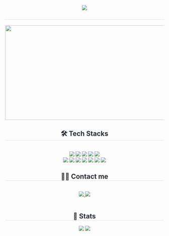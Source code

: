 <div align= "center">
    <img src="https://capsule-render.vercel.app/api?type=waving&color=4b89dc&height=180&text=HI%20THERE!%20I'm%20YEONO&animation=fadeIn&fontColor=000000&fontSize=50" />
    </div>
    <div align= "center"> 
    <h2 style="border-bottom: 1px solid #d8dee4; color: #282d33;">  </h2>  
    <div style="font-weight: 700; font-size: 15px; text-align: center; color: #282d33;">  </div> 
    </div>
<div align= "center">
<a href="https://www.gitanimals.org/en_US?utm_medium=image&utm_source=KYDDD&utm_content=farm">
<img
  src="https://render.gitanimals.org/farms/KYDDD"
  width="600"
  height="300"
/>
</a>
</div>
  <div align= "center">
    <h2 style="border-bottom: 1px solid #d8dee4; color: #282d33;"> 🛠️ Tech Stacks </h2> <br> 
    <div style="margin: 0 auto; text-align: center;" align= "center"> <img src="https://img.shields.io/badge/CSS3-1572B6?style=for-the-badge&logo=CSS3&logoColor=white">
          <img src="https://img.shields.io/badge/Git-F05032?style=for-the-badge&logo=Git&logoColor=white">
          <img src="https://img.shields.io/badge/Figma-F24E1E?style=for-the-badge&logo=Figma&logoColor=white">
          <img src="https://img.shields.io/badge/Github-181717?style=for-the-badge&logo=Github&logoColor=white">
          <img src="https://img.shields.io/badge/HTML5-E34F26?style=for-the-badge&logo=HTML5&logoColor=white">
          <br/><img src="https://img.shields.io/badge/Javascript-F7DF1E?style=for-the-badge&logo=Javascript&logoColor=white">
          <img src="https://img.shields.io/badge/Typescript-3178C6?style=flat-square&logo=Typescript&logoColor=white"/>
          <img src="https://img.shields.io/badge/Notion-000000?style=for-the-badge&logo=Notion&logoColor=white">
          <img src="https://img.shields.io/badge/Python-3776AB?style=for-the-badge&logo=Python&logoColor=white">
          <img src="https://img.shields.io/badge/tailwindcss-1daabb.svg?style=for-the-badge&logo=tailwind-css&logoColor=white" />
          <img src="https://img.shields.io/badge/React-61DAFB?style=for-the-badge&logo=React&logoColor=white">
          <img src="https://img.shields.io/badge/next.js-3578E5?style=for-the-badge&logo=Next.js&logoColor=white" />

 </div>
    </div>
    <div align= "center">
    <h2 style="border-bottom: 1px solid #d8dee4; color: #282d33;"> 🧑‍💻 Contact me </h2> <br> 
    <div align= "center"> <a href=> <img src="https://img.shields.io/badge/Notion-000000?style=for-the-badge&logo=Notion&logoColor=white&link="> </a>
         <a href=mailto:riderkim88@gmail.com> <img src="https://img.shields.io/badge/Gmail-EA4335?style=for-the-badge&logo=Gmail&logoColor=white&link=mailto:riderkim88@gmail.com"> </a>
          </div>  <br> 
    <div align= "center">  </div> 
    </div>
    <div align= "center"> 
    <h2 style="border-bottom: 1px solid #d8dee4; color: #282d33;"> 🏅 Stats </h2> <div align= "center"> <img src="https://github-readme-stats.vercel.app/api?username=KYDDD&bg_color=180,4b89dc,00000000&title_color=ffffff&text_color=ffffff"
         /> <img src="https://github-readme-stats.vercel.app/api/top-langs/?username=KYDDD&layout=compact&bg_color=180,4b89dc,00000000&title_color=ffffff&text_color=ffffff"
           /> </div> 
    </div>
    
